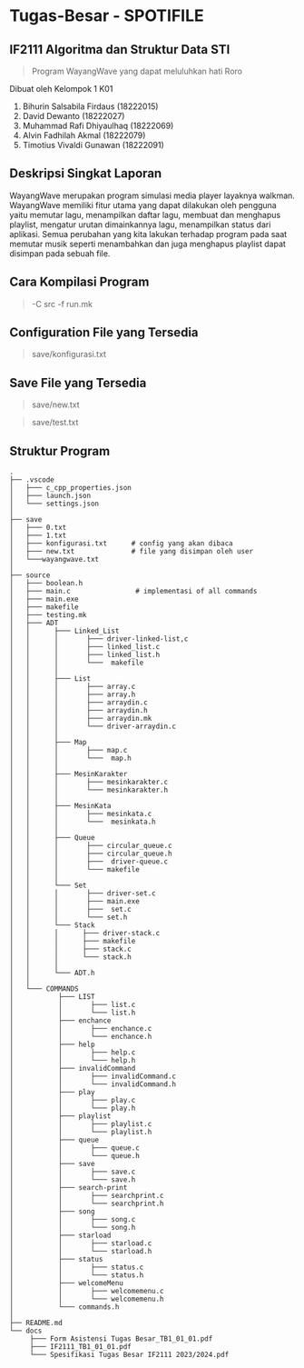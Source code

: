 # Tugas-Besar - SPOTIFILE
## IF2111 Algoritma dan Struktur Data STI

> Program WayangWave yang dapat meluluhkan hati Roro 

Dibuat oleh Kelompok 1 K01

1. Bihurin Salsabila Firdaus (18222015)
2. David Dewanto (18222027)
3. Muhammad Rafi Dhiyaulhaq (18222069)
4. Alvin Fadhilah Akmal (18222079)
5. Timotius Vivaldi Gunawan (18222091)

## Deskripsi Singkat Laporan
WayangWave merupakan program simulasi media player layaknya walkman. WayangWave memiliki fitur utama yang dapat dilakukan oleh pengguna yaitu memutar lagu, menampilkan daftar lagu, membuat dan menghapus playlist, mengatur urutan dimainkannya lagu, menampilkan status dari aplikasi. Semua perubahan yang kita lakukan terhadap program pada saat memutar musik seperti menambahkan dan juga menghapus playlist dapat disimpan pada sebuah file.

## Cara Kompilasi Program
> -C src -f run.mk

## Configuration File yang Tersedia
> save/konfigurasi.txt

## Save File yang Tersedia
> save/new.txt

> save/test.txt

## Struktur Program
```
.
├── .vscode
│   ├─── c_cpp_properties.json		    
│   ├─── launch.json		     
│   └─── settings.json                   
│ 		       
├── save
│   ├─── 0.txt
│   ├─── 1.txt
│   ├─── konfigurasi.txt	  # config yang akan dibaca
│   ├─── new.txt		      # file yang disimpan oleh user
│   └───wayangwave.txt                        
│ 
├── source
│   ├─── boolean.h
│   ├─── main.c                # implementasi of all commands
│   ├─── main.exe
│   ├─── makefile
│   ├─── testing.mk     
│   ├─── ADT				   
│   │      ├─── Linked_List
│   │      │       ├─── driver-linked-list,c
│   │      │       ├─── linked_list.c
│   │      │       ├─── linked_list.h
│   │      │       └───  makefile
│   │      │
│   │      ├─── List
│   │      │       ├─── array.c
│   │      │       ├─── array.h
│   │      │       ├─── arraydin.c
│   │      │       ├─── arraydin.h
│   │      │       ├─── arraydin.mk
│   │      │       └─── driver-arraydin.c
│   │      │
│   │      ├─── Map
│   │      │       ├─── map.c
│   │      │       └───  map.h
│   │      │
│   │      ├─── MesinKarakter
│   │      │       ├─── mesinkarakter.c
│   │      │       └─── mesinkarakter.h
│   │      │
│   │      ├─── MesinKata
│   │      │       ├─── mesinkata.c
│   │      │       └───  mesinkata.h
│   │      │
│   │      ├─── Queue
│   │      │       ├─── circular_queue.c
│   │      │       ├─── circular_queue.h
│   │      │       ├───  driver-queue.c
│   │      │       └─── makefile
│   │      │
│   │      └─── Set
│   │      │       ├─── driver-set.c
│   │      │       ├─── main.exe
│   │      │       ├───  set.c
│   │      │       └─── set.h
│   │      └─── Stack
│   │      │      ├─── driver-stack.c
│   │      │      ├─── makefile
│   │      │      ├─── stack.c
│   │      │      └─── stack.h
│   │      │ 
│   │      └─── ADT.h
│   │
│   └─── COMMANDS
│           ├─── LIST
│           │       ├─── list.c
│           │       └─── list.h
│           ├─── enchance
│           │       ├─── enchance.c
│           │       └─── enchance.h
│           ├─── help
│           │       ├─── help.c
│           │       └─── help.h
│           ├─── invalidCommand
│           │       ├─── invalidCommand.c
│           │       └─── invalidCommand.h
│           ├─── play
│           │       ├─── play.c
│           │       └─── play.h
│           ├─── playlist
│           │       ├─── playlist.c
│           │       └─── playlist.h
│           ├─── queue
│           │       ├─── queue.c
│           │       └─── queue.h
│           ├─── save
│           │       ├─── save.c
│           │       └─── save.h
│           ├─── search-print
│           │       ├─── searchprint.c
│           │       └─── searchprint.h
│           ├─── song
│           │       ├─── song.c
│           │       └─── song.h
│           ├─── starload
│           │       ├─── starload.c
│           │       └─── starload.h
│           ├─── status
│           │       ├─── status.c
│           │       └─── status.h
│           ├─── welcomeMenu
│           │       ├─── welcomemenu.c
│           │       └─── welcomemenu.h
│           └─── commands.h
│
├── README.md
└── docs 
     ├─── Form Asistensi Tugas Besar_TB1_01_01.pdf
     ├─── IF2111_TB1_01_01.pdf
     └─── Spesifikasi Tugas Besar IF2111 2023/2024.pdf 
 ```
 